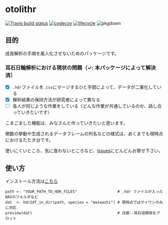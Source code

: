 # otolithr
[![Travis build status](https://travis-ci.com/akikirinrin/otolithr.svg?branch=master)](https://travis-ci.com/akikirinrin/otolithr)
[![codecov](https://codecov.io/gh/akikirinrin/otolithr/branch/master/graph/badge.svg)](https://codecov.io/gh/akikirinrin/otolithr)
[![lifecycle](https://img.shields.io/badge/lifecycle-experimental-orange.svg)](https://www.tidyverse.org/lifecycle/#experimental)
![pkgdown](https://github.com/akikirinrin/otolithr/workflows/pkgdown/badge.svg)

## 目的
成長解析の手順を属人化させないためのパッケージです。

### 耳石日輪解析における現状の問題（✓: 本パッケージによって解決済）
- [X] `.hdr`ファイルを`.csv`にマージするひと手間によって、データが二重化している
- [X] 解析結果の保持方法が研究者によって異なる
- [ ] 各人が同じような作業をしている（どんな作業が共通しているのか、話し合っていきたいです）

こまごました機能は、みなさんと作っていきたいと思います。

関数の挙動や生成されるデータフレームの列名などの様式は、あくまでも現時点におけるたたき台です。

使いにくいところ、気に食わないところなど、[Issues](https://github.com/akikirinrin/otolithr/issues)にどんどんお寄せ下さい。

## 使い方
インストール方法は[こちら](https://github.com/akikirinrin/otolithr/wiki/インストール方法)

```
path <- "YOUR_PATH_TO_HDR_FILES"                  # .hdr ファイルが入ったNASのフォルダなど
dat  <- hdr2df_in_dir(path, species = "maiwashi") # 現時点ではマイワシのみに対応
preview(dat)                                      # 日齢--耳石径関係をプロット
```
